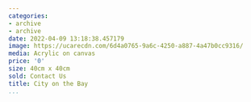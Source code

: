 ```yaml
---
categories:
- archive
- archive
date: 2022-04-09 13:18:38.457179
image: https://ucarecdn.com/6d4a0765-9a6c-4250-a887-4a47b0cc9316/
media: Acrylic on canvas
price: '0'
size: 40cm x 40cm
sold: Contact Us
title: City on the Bay
...
```

